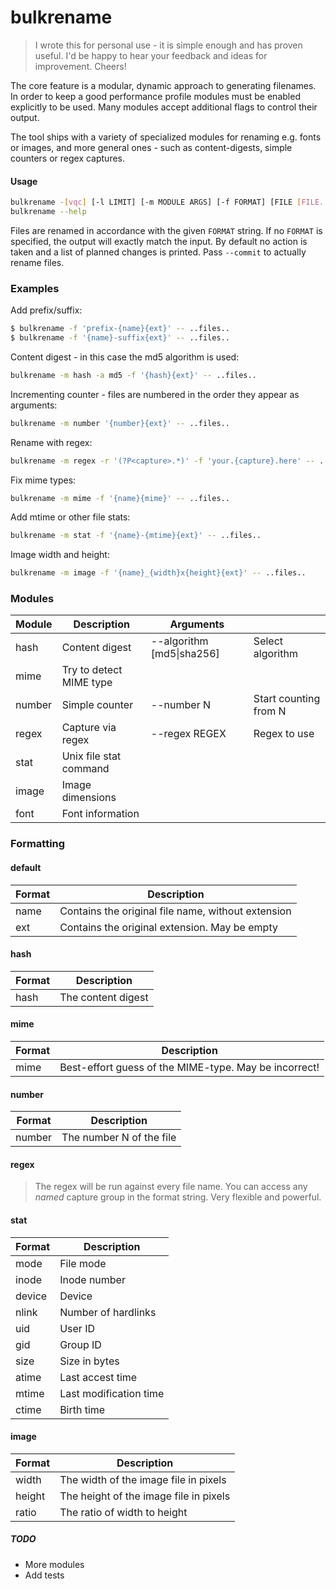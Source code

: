 # bulkrename

> I wrote this for personal use - it is simple enough and has proven useful. I'd be happy to hear your feedback and ideas for improvement. Cheers!

The core feature is a modular, dynamic approach to generating filenames. In order to keep a good performance profile modules must be enabled explicitly to be used. Many modules accept additional flags to control their output.

The tool ships with a variety of specialized modules for renaming e.g. fonts or images, and more general ones - such as content-digests, simple counters or regex captures.


#### Usage
```sh
bulkrename -[vqc] [-l LIMIT] [-m MODULE ARGS] [-f FORMAT] [FILE [FILE..]]
bulkrename --help
```

Files are renamed in accordance with the given ``FORMAT`` string. If no ``FORMAT`` is specified, the output will exactly match the input. By default no action is taken and a list of planned changes is printed. Pass ``--commit`` to actually rename files.

### Examples

Add prefix/suffix:
```sh
$ bulkrename -f 'prefix-{name}{ext}' -- ..files..
$ bulkrename -f '{name}-suffix{ext}' -- ..files..
```
Content digest - in this case the md5 algorithm is used:
```sh
bulkrename -m hash -a md5 -f '{hash}{ext}' -- ..files..
```

Incrementing counter - files are numbered in the order they appear as arguments:
```sh
bulkrename -m number '{number}{ext}' -- ..files..
```

Rename with regex:
```sh
bulkrename -m regex -r '(?P<capture>.*)' -f 'your.{capture}.here' -- ..files..
```

Fix mime types:
```sh
bulkrename -m mime -f '{name}{mime}' -- ..files..
```

Add mtime or other file stats:
```sh
bulkrename -m stat -f '{name}-{mtime}{ext}' -- ..files..
```

Image width and height:
```sh
bulkrename -m image -f '{name}_{width}x{height}{ext}' -- ..files..
```

### Modules
Module | Description | Arguments | &nbsp;
--- | --- | --- | ---
hash | Content digest |  --algorithm [md5\|sha256]   | Select algorithm
mime | Try to detect MIME type | |
number | Simple counter | --number N  | Start counting from N
regex  | Capture via regex | --regex REGEX  | Regex to use
stat | Unix file stat command | |
image | Image dimensions | |
font | Font information | |

### Formatting

#### default

Format | Description
--- | ---
name | Contains the original file name, without extension
ext  | Contains the original extension. May be empty

#### hash

Format | Description
--- | ---
hash | The content digest

#### mime

Format | Description
--- | ---
mime | Best-effort guess of the MIME-type. May be incorrect!

#### number

Format | Description
--- | ---
number | The number N of the file

#### regex

> The regex will be run against every file name. You can access any *named* capture group in the format string. Very flexible and powerful.

#### stat

Format | Description
--- | ---
mode | File mode
inode | Inode number
device | Device
nlink | Number of hardlinks
uid | User ID
gid | Group ID
size | Size in bytes
atime | Last accest time
mtime | Last modification time
ctime | Birth time

#### image

Format | Description
--- | ---
width | The width of the image file in pixels
height | The height of the image file in pixels
ratio | The ratio of width to height

##### TODO
* More modules
* Add tests
